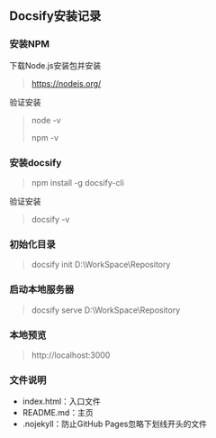 ## Docsify安装记录

### 安装NPM

下载Node.js安装包并安装

> https://nodejs.org/

验证安装

> node -v
>
> npm -v

### 安装docsify

> npm install -g docsify-cli

验证安装

> docsify -v

### 初始化目录

> docsify init D:\WorkSpace\Repository

### 启动本地服务器

> docsify serve D:\WorkSpace\Repository

### 本地预览

> http://localhost:3000

### 文件说明

- index.html：入口文件
- README.md：主页
- .nojekyll：防止GitHub Pages忽略下划线开头的文件